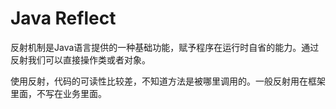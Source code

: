 # Java Reflect

反射机制是Java语言提供的一种基础功能，赋予程序在运行时自省的能力。通过反射我们可以直接操作类或者对象。

使用反射，代码的可读性比较差，不知道方法是被哪里调用的。一般反射用在框架里面，不写在业务里面。


